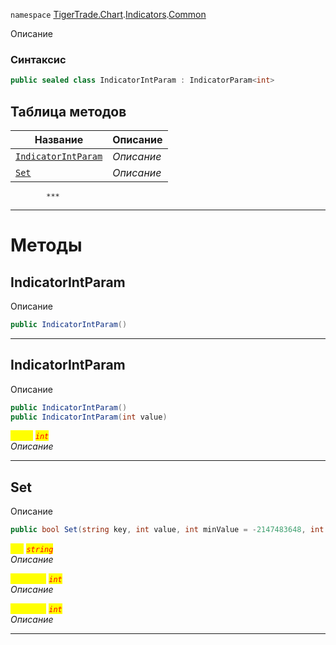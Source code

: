 
`namespace` [TigerTrade.Chart](../../../TigerTrade.Chart.md).[Indicators](../../../TigerTrade.Chart/Indicators.md).[Common](../../../TigerTrade.Chart/Indicators/Common.md)


Описание

### Синтаксис
```csharp
public sealed class IndicatorIntParam : IndicatorParam<int>
```


## Таблица методов
| Название | Описание |
| --- | --- |
| [`IndicatorIntParam`](./IndicatorIntParam.cs/Методы/IndicatorIntParam.md) | *Описание* |
| [`Set`](./IndicatorIntParam.cs/Методы/Set.md) | *Описание* |




            ***
  ***
  # Методы

## IndicatorIntParam
Описание

```csharp
public IndicatorIntParam()
```

***                

## IndicatorIntParam
Описание

```csharp
public IndicatorIntParam()
public IndicatorIntParam(int value)
```

<mark style="color:yellow;">`value`</mark> <mark style="color:red;">*`int`*</mark>  
 *Описание*  


***                

## Set
Описание

```csharp
public bool Set(string key, int value, int minValue = -2147483648, int maxValue = 2147483647)
```
<mark style="color:yellow;">`key`</mark> <mark style="color:red;">*`string`*</mark>  
 *Описание*  

<mark style="color:yellow;">`minValue`</mark> <mark style="color:red;">*`int`*</mark>  
 *Описание*  

<mark style="color:yellow;">`maxValue`</mark> <mark style="color:red;">*`int`*</mark>  
 *Описание*  


***                


